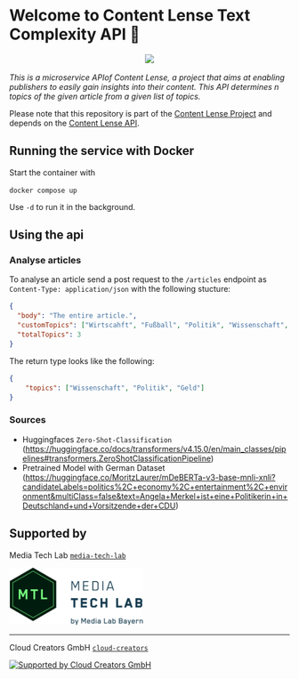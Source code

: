 # Welcome to Content Lense Text Complexity API 👋

<p align="center">
  <img src="https://user-images.githubusercontent.com/15559708/195378979-701254fa-ada7-41d4-abc7-494a40207a6d.png" />
</p>

_This is a microservice APIof Content Lense, a project that aims at enabling publishers to easily gain insights into their content._
_This API determines n topics of the given article from a given list of topics._

Please note that this repository is part of the [Content Lense Project](https://github.com/content-lense) and depends on the [Content Lense API](https://github.com/content-lense/content-lense-api).


## Running the service with Docker

Start the container with

`docker compose up`

Use `-d` to run it in the background.

## Using the api

### Analyse articles

To analyse an article send a post request to the `/articles` endpoint as `Content-Type: application/json` with the following stucture:

```json
{
  "body": "The entire article.",
  "customTopics": ["Wirtscahft", "Fußball", "Politik", "Wissenschaft", "Geld"],
  "totalTopics": 3
}
```

The return type looks like the following:

```json
{
    "topics": ["Wissenschaft", "Politik", "Geld"]
}
```

### Sources

- Huggingfaces `Zero-Shot-Classification` (https://huggingface.co/docs/transformers/v4.15.0/en/main_classes/pipelines#transformers.ZeroShotClassificationPipeline)
- Pretrained Model with German Dataset (https://huggingface.co/MoritzLaurer/mDeBERTa-v3-base-mnli-xnli?candidateLabels=politics%2C+economy%2C+entertainment%2C+environment&multiClass=false&text=Angela+Merkel+ist+eine+Politikerin+in+Deutschland+und+Vorsitzende+der+CDU)

## Supported by

Media Tech Lab [`media-tech-lab`](https://github.com/media-tech-lab)

<a href="https://www.media-lab.de/en/programs/media-tech-lab">
    <img src="https://raw.githubusercontent.com/media-tech-lab/.github/main/assets/mtl-powered-by.png" width="240" title="Media Tech Lab powered by logo">
</a>

---

Cloud Creators GmbH [`cloud-creators`](https://cloud-creators.de)

<a href="https://cloud-creators.de">
    <img src="https://cloud-creators.de/assets/images/cc-logo.svg" width="240" title="Supported by Cloud Creators GmbH">
</a>
